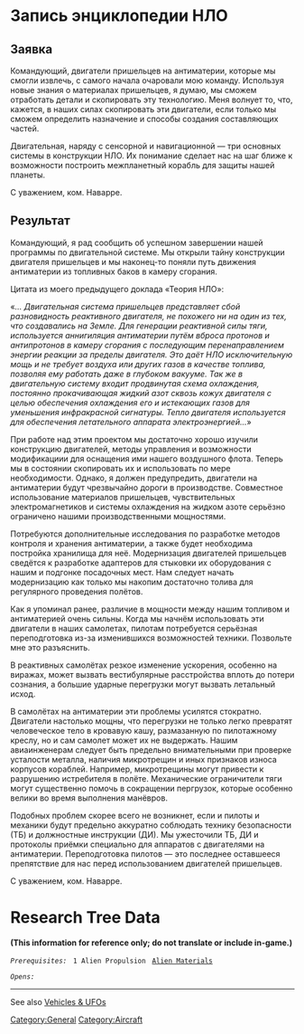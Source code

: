 # Запись энциклопедии НЛО

## Заявка

Командующий, двигатели пришельцев на антиматерии, которые мы смогли
извлечь, с самого начала очаровали мою команду. Используя новые знания о
материалах пришельцев, я думаю, мы сможем отработать детали и
скопировать эту технологию. Меня волнует то, что, кажется, в наших силах
скопировать эти двигатели, если только мы сможем определить назначение и
способы создания составляющих частей.

Двигательная, наряду с сенсорной и навигационной — три основных системы
в конструкции НЛО. Их понимание сделает нас на шаг ближе к возможности
построить межпланетный корабль для защиты нашей планеты.

С уважением, ком. Наварре.

## Результат

Командующий, я рад сообщить об успешном завершении нашей программы по
двигательной системе. Мы открыли тайну конструкции двигателя пришельцев
и мы наконец-то поняли путь движения антиматерии из топливных баков в
камеру сгорания.

Цитата из моего предыдущего доклада «Теория НЛО»:

«*... Двигательная система пришельцев представляет сбой разновидность
реактивного двигателя, не похожего ни на один из тех, что создавались на
Земле. Для генерации реактивной силы тяги, используется аннигиляция
антиматерии путём вброса протонов и антипротонов в камеру сгорания с
последующим перенаправлением энергии реакции за пределы двигателя. Это
даёт НЛО исключительную мощь и не требует воздуха или других газов в
качестве топлива, позволяя ему работать даже в глубоком вакууме. Так же
в двигательную систему входит продвинутая схема охлаждения, постоянно
прокачивающая жидкий азот сквозь кожух двигателя с целью обеспечения
охлаждения его и истекающих газов для уменьшения инфракрасной сигнатуры.
Тепло двигателя используется для обеспечения летательного аппарата
электроэнергией...*»

При работе над этим проектом мы достаточно хорошо изучили конструкцию
двигателей, методы управления и возможности модификациии для оснащения
ими нашего воздушного флота. Теперь мы в состоянии скопировать их и
использовать по мере необходимости. Однако, я должен предупредить,
двигатели на антиматерии будут чрезвычайно дороги в производстве.
Совместное использование материалов пришельцев, чувствительных
электромагнетиков и системы охлаждения на жидком азоте серьёзно
ограничено нашими производственными мощностями.

Потребуются дополнительные исследования по разработке методов контроля и
хранения антиматерии, а также будет необходима постройка хранилища для
неё. Модернизация двигателей пришельцев сведётся к разработке адаптеров
для стыковки их оборудования с нашим и подгонке посадочных мест. Нам
следует начать модернизацию как только мы накопим достаточно толива для
регулярного проведения полётов.

Как я упоминал ранее, различие в мощности между нашим топливом и
антиматерией очень сильны. Когда мы начнём использовать эти двигатели в
наших самолетах, пилотам потребуется серьёзная переподготовка из-за
изменившихся возможностей техники. Позвольте мне это разъяснить.

В реактивных самолётах резкое изменение ускорения, особенно на виражах,
может вызвать вестибулярные расстройства вплоть до потери сознания, а
большие ударные перегрузки могут вызвать летальный исход.

В самолётах на антиматерии эти проблемы усилятся стократно. Двигатели
настолько мощны, что перегрузки не только легко превратят человеческое
тело в кровавую кашу, размазанную по пилотажному креслу, но и сам
самолет может их не выдержать. Нашим авиаинженерам следует быть
предельно внимательными при проверке усталости металла, наличия
микротрещин и иных признаков износа корпусов кораблей. Например,
микротрещины могут привести к разрушению истребителя в полёте.
Механические ограничители тяги могут существенно помочь в сокращении
пергрузок, которые особенно велики во время выполнения манёвров.

Подобных проблем скорее всего не возникнет, если и пилоты и механики
будут предельно аккуратно соблюдать технику безопасности (ТБ) и
должностные инструкции (ДИ). Мы ужесточили ТБ, ДИ и протоколы приёмки
специально для аппаратов с двигателями на антиматерии. Переподготовка
пилотов — это последнее оставшееся препятствие для нас перед
использованием двигателей пришельцев.

С уважением, ком. Наварре.

# Research Tree Data

**(This information for reference only; do not translate or include
in-game.)**

*`Prerequisites:`*
` 1 Alien Propulsion`
` `[`Alien Materials`](Research/Alien_Materials "wikilink")

*`Opens:`*

------------------------------------------------------------------------

See also [Vehicles & UFOs](Vehicles_&_UFOs "wikilink")

[Category:General](Category:General "wikilink")
[Category:Aircraft](Category:Aircraft "wikilink")